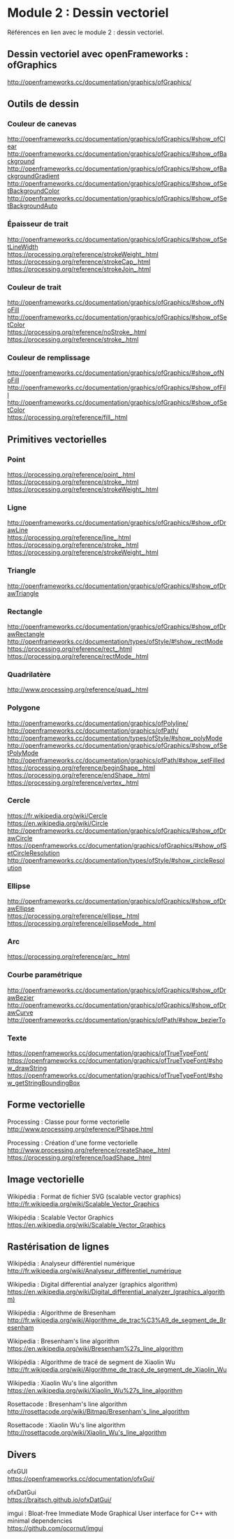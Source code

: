 # Module 2 : Dessin vectoriel

Références en lien avec le module 2 : dessin vectoriel.

## Dessin vectoriel avec openFrameworks : ofGraphics
http://openframeworks.cc/documentation/graphics/ofGraphics/

## Outils de dessin

### Couleur de canevas
http://openframeworks.cc/documentation/graphics/ofGraphics/#show_ofClear  
http://openframeworks.cc/documentation/graphics/ofGraphics/#show_ofBackground  
http://openframeworks.cc/documentation/graphics/ofGraphics/#show_ofBackgroundGradient  
http://openframeworks.cc/documentation/graphics/ofGraphics/#show_ofSetBackgroundColor  
http://openframeworks.cc/documentation/graphics/ofGraphics/#show_ofSetBackgroundAuto

### Épaisseur de trait
http://openframeworks.cc/documentation/graphics/ofGraphics/#show_ofSetLineWidth  
https://processing.org/reference/strokeWeight_.html  
https://processing.org/reference/strokeCap_.html  
https://processing.org/reference/strokeJoin_.html

### Couleur de trait
http://openframeworks.cc/documentation/graphics/ofGraphics/#show_ofNoFill  
http://openframeworks.cc/documentation/graphics/ofGraphics/#show_ofSetColor  
https://processing.org/reference/noStroke_.html  
https://processing.org/reference/stroke_.html

### Couleur de remplissage
http://openframeworks.cc/documentation/graphics/ofGraphics/#show_ofNoFill  
http://openframeworks.cc/documentation/graphics/ofGraphics/#show_ofFill  
http://openframeworks.cc/documentation/graphics/ofGraphics/#show_ofSetColor  
https://processing.org/reference/fill_.html

## Primitives vectorielles

### Point
https://processing.org/reference/point_.html  
https://processing.org/reference/stroke_.html  
https://processing.org/reference/strokeWeight_.html

### Ligne
http://openframeworks.cc/documentation/graphics/ofGraphics/#show_ofDrawLine  
https://processing.org/reference/line_.html  
https://processing.org/reference/stroke_.html  
https://processing.org/reference/strokeWeight_.html

### Triangle
http://openframeworks.cc/documentation/graphics/ofGraphics/#show_ofDrawTriangle

### Rectangle
http://openframeworks.cc/documentation/graphics/ofGraphics/#show_ofDrawRectangle  
http://openframeworks.cc/documentation/types/ofStyle/#!show_rectMode  
https://processing.org/reference/rect_.html  
https://processing.org/reference/rectMode_.html

### Quadrilatère
http://www.processing.org/reference/quad_.html

### Polygone
http://openframeworks.cc/documentation/graphics/ofPolyline/  
http://openframeworks.cc/documentation/graphics/ofPath/  
http://openframeworks.cc/documentation/types/ofStyle/#show_polyMode  
http://openframeworks.cc/documentation/graphics/ofGraphics/#show_ofSetPolyMode  
http://openframeworks.cc/documentation/graphics/ofPath/#show_setFilled  
https://processing.org/reference/beginShape_.html  
https://processing.org/reference/endShape_.html  
https://processing.org/reference/vertex_.html

### Cercle
https://fr.wikipedia.org/wiki/Cercle  
https://en.wikipedia.org/wiki/Circle  
http://openframeworks.cc/documentation/graphics/ofGraphics/#show_ofDrawCircle  
https://openframeworks.cc/documentation/graphics/ofGraphics/#show_ofSetCircleResolution  
http://openframeworks.cc/documentation/types/ofStyle/#show_circleResolution

### Ellipse
http://openframeworks.cc/documentation/graphics/ofGraphics/#show_ofDrawEllipse  
https://processing.org/reference/ellipse_.html  
https://processing.org/reference/ellipseMode_.html

### Arc
https://processing.org/reference/arc_.html

### Courbe paramétrique
http://openframeworks.cc/documentation/graphics/ofGraphics/#show_ofDrawBezier  
http://openframeworks.cc/documentation/graphics/ofGraphics/#show_ofDrawCurve  
http://openframeworks.cc/documentation/graphics/ofPath/#show_bezierTo

### Texte
https://openframeworks.cc/documentation/graphics/ofTrueTypeFont/  
https://openframeworks.cc/documentation/graphics/ofTrueTypeFont/#show_drawString  
https://openframeworks.cc/documentation/graphics/ofTrueTypeFont/#show_getStringBoundingBox

## Forme vectorielle

Processing : Classe pour forme vectorielle  
http://www.processing.org/reference/PShape.html

Processing : Création d'une forme vectorielle  
http://www.processing.org/reference/createShape_.html  
https://processing.org/reference/loadShape_.html

## Image vectorielle

Wikipédia : Format de fichier SVG (scalable vector graphics)  
http://fr.wikipedia.org/wiki/Scalable_Vector_Graphics

Wikipédia : Scalable Vector Graphics  
https://en.wikipedia.org/wiki/Scalable_Vector_Graphics

## Rastérisation de lignes

Wikipédia : Analyseur différentiel numérique  
http://fr.wikipedia.org/wiki/Analyseur_différentiel_numérique

Wikipedia : Digital differential analyzer (graphics algorithm)  
https://en.wikipedia.org/wiki/Digital_differential_analyzer_(graphics_algorithm)

Wikipédia : Algorithme de Bresenham  
http://fr.wikipedia.org/wiki/Algorithme_de_trac%C3%A9_de_segment_de_Bresenham

Wikipedia : Bresenham's line algorithm  
https://en.wikipedia.org/wiki/Bresenham%27s_line_algorithm

Wikipédia : Algorithme de tracé de segment de Xiaolin Wu  
http://fr.wikipedia.org/wiki/Algorithme_de_tracé_de_segment_de_Xiaolin_Wu

Wikipedia : Xiaolin Wu's line algorithm  
https://en.wikipedia.org/wiki/Xiaolin_Wu%27s_line_algorithm

Rosettacode : Bresenham's line algorithm  
http://rosettacode.org/wiki/Bitmap/Bresenham's_line_algorithm

Rosettacode : Xiaolin Wu's line algorithm  
http://rosettacode.org/wiki/Xiaolin_Wu's_line_algorithm

## Divers

ofxGUI  
https://openframeworks.cc/documentation/ofxGui/

ofxDatGui  
https://braitsch.github.io/ofxDatGui/

imgui : Bloat-free Immediate Mode Graphical User interface for C++ with minimal dependencies  
https://github.com/ocornut/imgui
